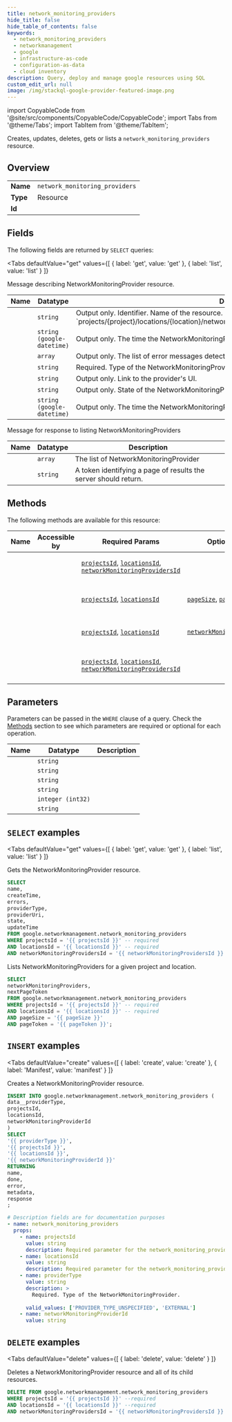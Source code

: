 ```yaml
--- 
title: network_monitoring_providers
hide_title: false
hide_table_of_contents: false
keywords:
  - network_monitoring_providers
  - networkmanagement
  - google
  - infrastructure-as-code
  - configuration-as-data
  - cloud inventory
description: Query, deploy and manage google resources using SQL
custom_edit_url: null
image: /img/stackql-google-provider-featured-image.png
---
```


import CopyableCode from '@site/src/components/CopyableCode/CopyableCode';
import Tabs from '@theme/Tabs';
import TabItem from '@theme/TabItem';

Creates, updates, deletes, gets or lists a <code>network_monitoring_providers</code> resource.

## Overview
<table><tbody>
<tr><td><b>Name</b></td><td><code>network_monitoring_providers</code></td></tr>
<tr><td><b>Type</b></td><td>Resource</td></tr>
<tr><td><b>Id</b></td><td><CopyableCode code="google.networkmanagement.network_monitoring_providers" /></td></tr>
</tbody></table>

## Fields

The following fields are returned by `SELECT` queries:

<Tabs
    defaultValue="get"
    values={[
        { label: 'get', value: 'get' },
        { label: 'list', value: 'list' }
    ]}
>
<TabItem value="get">

Message describing NetworkMonitoringProvider resource.

<table>
<thead>
    <tr>
    <th>Name</th>
    <th>Datatype</th>
    <th>Description</th>
    </tr>
</thead>
<tbody>
<tr>
    <td><CopyableCode code="name" /></td>
    <td><code>string</code></td>
    <td>Output only. Identifier. Name of the resource. Format: `projects/&#123;project&#125;/locations/&#123;location&#125;/networkMonitoringProviders/&#123;network_monitoring_provider&#125;`</td>
</tr>
<tr>
    <td><CopyableCode code="createTime" /></td>
    <td><code>string (google-datetime)</code></td>
    <td>Output only. The time the NetworkMonitoringProvider was created.</td>
</tr>
<tr>
    <td><CopyableCode code="errors" /></td>
    <td><code>array</code></td>
    <td>Output only. The list of error messages detected for the NetworkMonitoringProvider.</td>
</tr>
<tr>
    <td><CopyableCode code="providerType" /></td>
    <td><code>string</code></td>
    <td>Required. Type of the NetworkMonitoringProvider.</td>
</tr>
<tr>
    <td><CopyableCode code="providerUri" /></td>
    <td><code>string</code></td>
    <td>Output only. Link to the provider's UI.</td>
</tr>
<tr>
    <td><CopyableCode code="state" /></td>
    <td><code>string</code></td>
    <td>Output only. State of the NetworkMonitoringProvider.</td>
</tr>
<tr>
    <td><CopyableCode code="updateTime" /></td>
    <td><code>string (google-datetime)</code></td>
    <td>Output only. The time the NetworkMonitoringProvider was updated.</td>
</tr>
</tbody>
</table>
</TabItem>
<TabItem value="list">

Message for response to listing NetworkMonitoringProviders

<table>
<thead>
    <tr>
    <th>Name</th>
    <th>Datatype</th>
    <th>Description</th>
    </tr>
</thead>
<tbody>
<tr>
    <td><CopyableCode code="networkMonitoringProviders" /></td>
    <td><code>array</code></td>
    <td>The list of NetworkMonitoringProvider</td>
</tr>
<tr>
    <td><CopyableCode code="nextPageToken" /></td>
    <td><code>string</code></td>
    <td>A token identifying a page of results the server should return.</td>
</tr>
</tbody>
</table>
</TabItem>
</Tabs>

## Methods

The following methods are available for this resource:

<table>
<thead>
    <tr>
    <th>Name</th>
    <th>Accessible by</th>
    <th>Required Params</th>
    <th>Optional Params</th>
    <th>Description</th>
    </tr>
</thead>
<tbody>
<tr>
    <td><a href="#get"><CopyableCode code="get" /></a></td>
    <td><CopyableCode code="select" /></td>
    <td><a href="#parameter-projectsId"><code>projectsId</code></a>, <a href="#parameter-locationsId"><code>locationsId</code></a>, <a href="#parameter-networkMonitoringProvidersId"><code>networkMonitoringProvidersId</code></a></td>
    <td></td>
    <td>Gets the NetworkMonitoringProvider resource.</td>
</tr>
<tr>
    <td><a href="#list"><CopyableCode code="list" /></a></td>
    <td><CopyableCode code="select" /></td>
    <td><a href="#parameter-projectsId"><code>projectsId</code></a>, <a href="#parameter-locationsId"><code>locationsId</code></a></td>
    <td><a href="#parameter-pageSize"><code>pageSize</code></a>, <a href="#parameter-pageToken"><code>pageToken</code></a></td>
    <td>Lists NetworkMonitoringProviders for a given project and location.</td>
</tr>
<tr>
    <td><a href="#create"><CopyableCode code="create" /></a></td>
    <td><CopyableCode code="insert" /></td>
    <td><a href="#parameter-projectsId"><code>projectsId</code></a>, <a href="#parameter-locationsId"><code>locationsId</code></a></td>
    <td><a href="#parameter-networkMonitoringProviderId"><code>networkMonitoringProviderId</code></a></td>
    <td>Creates a NetworkMonitoringProvider resource.</td>
</tr>
<tr>
    <td><a href="#delete"><CopyableCode code="delete" /></a></td>
    <td><CopyableCode code="delete" /></td>
    <td><a href="#parameter-projectsId"><code>projectsId</code></a>, <a href="#parameter-locationsId"><code>locationsId</code></a>, <a href="#parameter-networkMonitoringProvidersId"><code>networkMonitoringProvidersId</code></a></td>
    <td></td>
    <td>Deletes a NetworkMonitoringProvider resource and all of its child resources.</td>
</tr>
</tbody>
</table>

## Parameters

Parameters can be passed in the `WHERE` clause of a query. Check the [Methods](#methods) section to see which parameters are required or optional for each operation.

<table>
<thead>
    <tr>
    <th>Name</th>
    <th>Datatype</th>
    <th>Description</th>
    </tr>
</thead>
<tbody>
<tr id="parameter-locationsId">
    <td><CopyableCode code="locationsId" /></td>
    <td><code>string</code></td>
    <td></td>
</tr>
<tr id="parameter-networkMonitoringProvidersId">
    <td><CopyableCode code="networkMonitoringProvidersId" /></td>
    <td><code>string</code></td>
    <td></td>
</tr>
<tr id="parameter-projectsId">
    <td><CopyableCode code="projectsId" /></td>
    <td><code>string</code></td>
    <td></td>
</tr>
<tr id="parameter-networkMonitoringProviderId">
    <td><CopyableCode code="networkMonitoringProviderId" /></td>
    <td><code>string</code></td>
    <td></td>
</tr>
<tr id="parameter-pageSize">
    <td><CopyableCode code="pageSize" /></td>
    <td><code>integer (int32)</code></td>
    <td></td>
</tr>
<tr id="parameter-pageToken">
    <td><CopyableCode code="pageToken" /></td>
    <td><code>string</code></td>
    <td></td>
</tr>
</tbody>
</table>

## `SELECT` examples

<Tabs
    defaultValue="get"
    values={[
        { label: 'get', value: 'get' },
        { label: 'list', value: 'list' }
    ]}
>
<TabItem value="get">

Gets the NetworkMonitoringProvider resource.

```sql
SELECT
name,
createTime,
errors,
providerType,
providerUri,
state,
updateTime
FROM google.networkmanagement.network_monitoring_providers
WHERE projectsId = '{{ projectsId }}' -- required
AND locationsId = '{{ locationsId }}' -- required
AND networkMonitoringProvidersId = '{{ networkMonitoringProvidersId }}' -- required;
```
</TabItem>
<TabItem value="list">

Lists NetworkMonitoringProviders for a given project and location.

```sql
SELECT
networkMonitoringProviders,
nextPageToken
FROM google.networkmanagement.network_monitoring_providers
WHERE projectsId = '{{ projectsId }}' -- required
AND locationsId = '{{ locationsId }}' -- required
AND pageSize = '{{ pageSize }}'
AND pageToken = '{{ pageToken }}';
```
</TabItem>
</Tabs>


## `INSERT` examples

<Tabs
    defaultValue="create"
    values={[
        { label: 'create', value: 'create' },
        { label: 'Manifest', value: 'manifest' }
    ]}
>
<TabItem value="create">

Creates a NetworkMonitoringProvider resource.

```sql
INSERT INTO google.networkmanagement.network_monitoring_providers (
data__providerType,
projectsId,
locationsId,
networkMonitoringProviderId
)
SELECT 
'{{ providerType }}',
'{{ projectsId }}',
'{{ locationsId }}',
'{{ networkMonitoringProviderId }}'
RETURNING
name,
done,
error,
metadata,
response
;
```
</TabItem>
<TabItem value="manifest">

```yaml
# Description fields are for documentation purposes
- name: network_monitoring_providers
  props:
    - name: projectsId
      value: string
      description: Required parameter for the network_monitoring_providers resource.
    - name: locationsId
      value: string
      description: Required parameter for the network_monitoring_providers resource.
    - name: providerType
      value: string
      description: >
        Required. Type of the NetworkMonitoringProvider.
        
      valid_values: ['PROVIDER_TYPE_UNSPECIFIED', 'EXTERNAL']
    - name: networkMonitoringProviderId
      value: string
```
</TabItem>
</Tabs>


## `DELETE` examples

<Tabs
    defaultValue="delete"
    values={[
        { label: 'delete', value: 'delete' }
    ]}
>
<TabItem value="delete">

Deletes a NetworkMonitoringProvider resource and all of its child resources.

```sql
DELETE FROM google.networkmanagement.network_monitoring_providers
WHERE projectsId = '{{ projectsId }}' --required
AND locationsId = '{{ locationsId }}' --required
AND networkMonitoringProvidersId = '{{ networkMonitoringProvidersId }}' --required;
```
</TabItem>
</Tabs>
